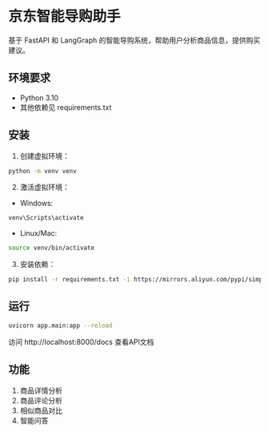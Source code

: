 # 京东智能导购助手

基于 FastAPI 和 LangGraph 的智能导购系统，帮助用户分析商品信息，提供购买建议。

## 环境要求

- Python 3.10
- 其他依赖见 requirements.txt

## 安装

1. 创建虚拟环境：
```bash
python -m venv venv
```

2. 激活虚拟环境：
- Windows:
```bash
venv\Scripts\activate
```
- Linux/Mac:
```bash
source venv/bin/activate
```

3. 安装依赖：
```bash
pip install -r requirements.txt -i https://mirrors.aliyun.com/pypi/simple/
```

## 运行

```bash
uvicorn app.main:app --reload
```

访问 http://localhost:8000/docs 查看API文档

## 功能

1. 商品详情分析
2. 商品评论分析
3. 相似商品对比
4. 智能问答 
